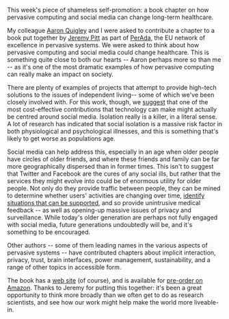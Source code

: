 <html><body><p>This week's piece of shameless self-promotion: a book chapter on how pervasive computing and social media can change long-term healthcare.

<!--more-->

My colleague <a href="http://www.cs.st-andrews.ac.uk/~aquigley/" target="_blank">Aaron Quigley</a> and I were asked to contribute a chapter to a book put together by <a href="http://is.gd/8YvE2j" target="_blank">Jeremy Pitt</a> as part of <a href="http://www.perada.eu/" target="_blank">PerAda</a>, the EU network of excellence in pervasive systems. We were asked to think about how pervasive computing and social media could change healthcare. This is something quite close to both our hearts -- Aaron perhaps more so than me -- as it's one of the most dramatic examples of how pervasive computing can really make an impact on society.

There are plenty of examples of projects that attempt to provide high-tech solutions to the issues of independent living-- some of which we've been closely involved with. For this work, though, we <a href="http://www.thispervasiveday.com/healthcare-pervasive-world-simon-dobson-aaron-quigley.html" target="_blank">suggest</a> that one of the most cost-effective contributions that technology can make might actually be centred around social media. Isolation really is a killer, in a literal sense. A lot of research has indicated that social isolation is a massive risk factor in both physiological and psychological illnesses, and this is something that's likely to get worse as populations age.

Social media can help address this, especially in an age when older people have circles of older friends, and where these friends and family can be far more geographically dispersed than in former times. This isn't to suggest that Twitter and Facebook are the cures of any social ills, but rather that the services they might evolve into could be of enormous utility for older people. Not only do they provide traffic between people, they can be mined to determine whether users' activities are changing over time, <a href="/2011/03/situations/" target="_blank">identify situations that can be supported</a>, and so provide unintrusive medical feedback -- as well as opening-up massive issues of privacy and surveillance. While today's older generation are perhaps not fully engaged with social media, future generations undoubtedly will be, and it's something to be encouraged.

Other authors -- some of them leading names in the various aspects of pervasive systems -- have contributed chapters about implicit interaction, privacy, trust, brain interfaces, power management, sustainability, and a range of other topics in accessible form.

The book has a <a href="http://www.thispervasiveday.com/" target="_blank">web site</a> (of course), and is available for <a href="http://www.amazon.co.uk/This-Pervasive-Day-Potential-Computing/dp/1848167482" target="_blank">pre-order on Amazon</a>. Thanks to Jeremy for putting this together: it's been a great opportunity to think more broadly than we often get to do as research scientists, and see how our work might help make the world more liveable-in.</p></body></html>